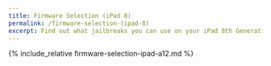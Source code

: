 ```yaml
---
title: Firmware Selection (iPad 8)
permalink: /firmware-selection-(ipad-8)
excerpt: Find out what jailbreaks you can use on your iPad 8th Generation
---
```


{% include_relative firmware-selection-ipad-a12.md %}
